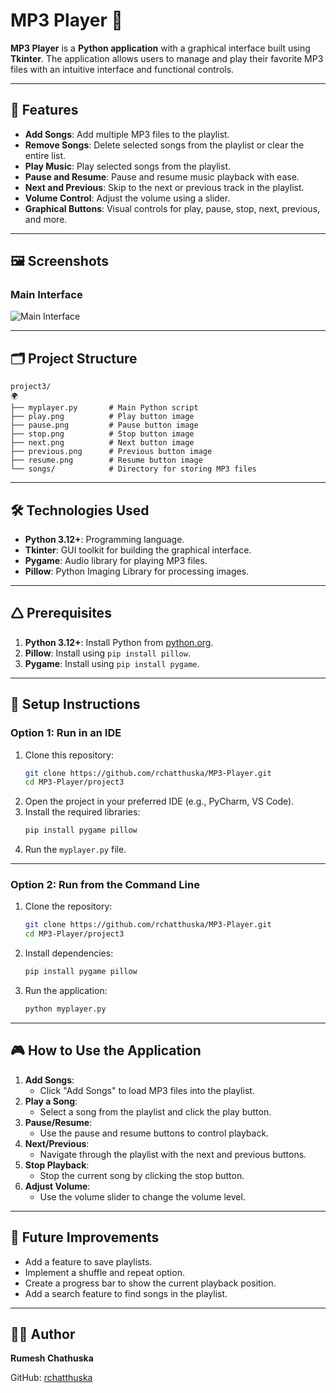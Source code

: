 # MP3 Player 🎵

**MP3 Player** is a **Python application** with a graphical interface built using **Tkinter**. The application allows users to manage and play their favorite MP3 files with an intuitive interface and functional controls.

---

## 🚀 Features
- **Add Songs**: Add multiple MP3 files to the playlist.
- **Remove Songs**: Delete selected songs from the playlist or clear the entire list.
- **Play Music**: Play selected songs from the playlist.
- **Pause and Resume**: Pause and resume music playback with ease.
- **Next and Previous**: Skip to the next or previous track in the playlist.
- **Volume Control**: Adjust the volume using a slider.
- **Graphical Buttons**: Visual controls for play, pause, stop, next, previous, and more.

---

## 🖼 Screenshots

### Main Interface
![Main Interface](img/main_interface.png)

---

## 🗂 Project Structure
```
project3/
🌍
├── myplayer.py       # Main Python script
├── play.png          # Play button image
├── pause.png         # Pause button image
├── stop.png          # Stop button image
├── next.png          # Next button image
├── previous.png      # Previous button image
├── resume.png        # Resume button image
└── songs/            # Directory for storing MP3 files
```

---

## 🛠️ Technologies Used
- **Python 3.12+**: Programming language.
- **Tkinter**: GUI toolkit for building the graphical interface.
- **Pygame**: Audio library for playing MP3 files.
- **Pillow**: Python Imaging Library for processing images.

---

## 🛆 Prerequisites
1. **Python 3.12+**: Install Python from [python.org](https://www.python.org/).
2. **Pillow**: Install using `pip install pillow`.
3. **Pygame**: Install using `pip install pygame`.

---

## 🥧 Setup Instructions

### Option 1: Run in an IDE
1. Clone this repository:
   ```bash
   git clone https://github.com/rchatthuska/MP3-Player.git
   cd MP3-Player/project3
   ```
2. Open the project in your preferred IDE (e.g., PyCharm, VS Code).
3. Install the required libraries:
   ```bash
   pip install pygame pillow
   ```
4. Run the `myplayer.py` file.

---

### Option 2: Run from the Command Line
1. Clone the repository:
   ```bash
   git clone https://github.com/rchatthuska/MP3-Player.git
   cd MP3-Player/project3
   ```
2. Install dependencies:
   ```bash
   pip install pygame pillow
   ```
3. Run the application:
   ```bash
   python myplayer.py
   ```

---

## 🎮 How to Use the Application
1. **Add Songs**:
   - Click "Add Songs" to load MP3 files into the playlist.
2. **Play a Song**:
   - Select a song from the playlist and click the play button.
3. **Pause/Resume**:
   - Use the pause and resume buttons to control playback.
4. **Next/Previous**:
   - Navigate through the playlist with the next and previous buttons.
5. **Stop Playback**:
   - Stop the current song by clicking the stop button.
6. **Adjust Volume**:
   - Use the volume slider to change the volume level.

---

## 📌 Future Improvements
- Add a feature to save playlists.
- Implement a shuffle and repeat option.
- Create a progress bar to show the current playback position.
- Add a search feature to find songs in the playlist.

---

## 🧑‍💻 Author
**Rumesh Chathuska**

GitHub: [rchatthuska](https://github.com/rchatthuska)
